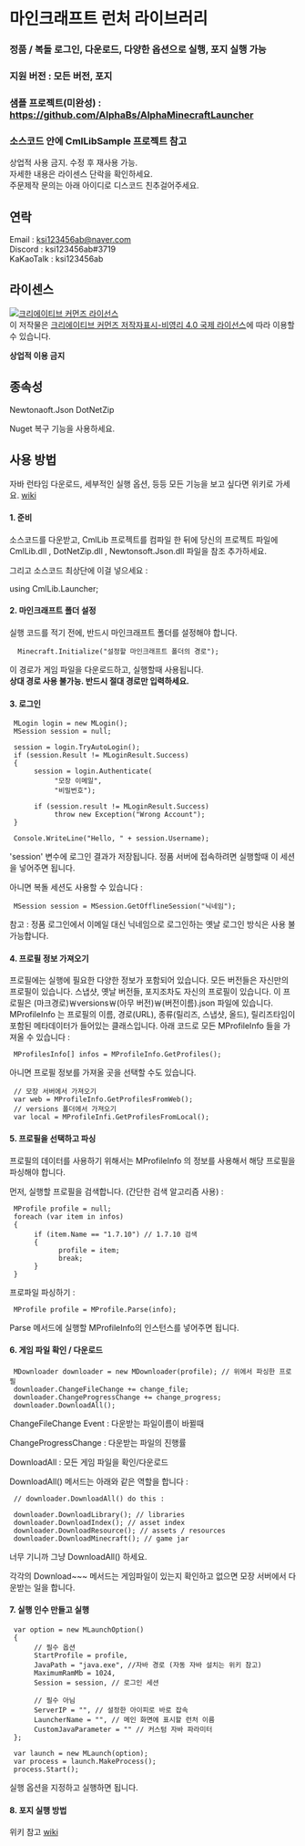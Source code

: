 ﻿마인크래프트 런처 라이브러리
======================

### 정품 / 복돌 로그인, 다운로드, 다양한 옵션으로 실행, 포지 실행 가능

### 지원 버전 : 모든 버전, 포지
### 샘플 프로젝트(미완성) : https://github.com/AlphaBs/AlphaMinecraftLauncher
### 소스코드 안에 CmlLibSample 프로젝트 참고

상업적 사용 금지.  수정 후 재사용 가능.  
자세한 내용은 라이센스 단락을 확인하세요.  
주문제작 문의는 아래 아이디로 디스코드 친추걸어주세요.

연락
-------------

Email : ksi123456ab@naver.com  
Discord : ksi123456ab#3719  
KaKaoTalk : ksi123456ab

라이센스
--------------

<a rel="license" href="http://creativecommons.org/licenses/by-nc/4.0/"><img alt="크리에이티브 커먼즈 라이선스" style="border-width:0" src="https://i.creativecommons.org/l/by-nc/4.0/88x31.png" /></a><br />이 저작물은 <a rel="license" href="http://creativecommons.org/licenses/by-nc/4.0/">크리에이티브 커먼즈 저작자표시-비영리 4.0 국제 라이선스</a>에 따라 이용할 수 있습니다.

****상업적 이용 금지****

종속성
-------------


Newtonaoft.Json
DotNetZip

Nuget 복구 기능을 사용하세요.

사용 방법
-------------


자바 런타임 다운로드, 세부적인 실행 옵션,  등등 모든 기능을 보고 싶다면 위키로 가세요. [wiki](https://merong)

#### 1. 준비
소스코드를 다운받고, CmlLib 프로젝트를 컴파일 한 뒤에 당신의 프로젝트 파일에 CmlLib.dll , DotNetZip.dll , Newtonsoft.Json.dll 파일을 참조 추가하세요.

그리고 소스코드 최상단에 이걸 넣으세요 :


using CmlLib.Launcher;

#### 2. 마인크래프트 폴더 설정
실행 코드를 적기 전에, 반드시 마인크래프트 폴더를 설정해야 합니다.

      Minecraft.Initialize("설정할 마인크래프트 폴더의 경로");

이 경로가 게임 파일을 다운로드하고, 실행할때 사용됩니다.  
**상대 경로 사용 불가능. 반드시 절대 경로만 입력하세요.**

#### 3. 로그인

     MLogin login = new MLogin();
     MSession session = null;

     session = login.TryAutoLogin();
     if (session.Result != MLoginResult.Success)
     {
          session = login.Authenticate(
               "모장 이메일",
               "비밀번호");

          if (session.result != MLoginResult.Success)
               throw new Exception("Wrong Account");
     }

     Console.WriteLine("Hello, " + session.Username);

'session' 변수에 로그인 결과가 저장됩니다.
정품 서버에 접속하려면 실행할때 이 세션을 넣어주면 됩니다.

아니면 복돌 세션도 사용할 수 있습니다 : 

     MSession session = MSession.GetOfflineSession("닉네임");

참고 : 정품 로그인에서 이메일 대신 닉네임으로 로그인하는 옛날 로그인 방식은 사용 불가능합니다.

#### 4. 프로필 정보 가져오기
프로필에는 실행에 필요한 다양한 정보가 포함되어 있습니다.
모든 버전들은 자신만의 프로필이 있습니다. 스냅샷, 옛날 버전들, 포지조차도 자신의 프로필이 있습니다.
이 프로필은 (마크경로)￦versions￦(아무 버전)￦(버전이름).json 파일에 있습니다.
MProfileInfo 는 프로필의 이름, 경로(URL), 종류(릴리즈, 스냅샷, 올드), 릴리즈타임이 포함된 메타데이터가 들어있는 클래스입니다.
아래 코드로 모든 MProfileInfo 들을 가져올 수 있습니다 :

     MProfilesInfo[] infos = MProfileInfo.GetProfiles();

아니면 프로필 정보를 가져올 곳을 선택할 수도 있습니다.

     // 모장 서버에서 가져오기
     var web = MProfileInfo.GetProfilesFromWeb();
     // versions 폴더에서 가져오기
     var local = MProfileInfi.GetProfilesFromLocal();

#### 5. 프로필을 선택하고 파싱

프로필의 데이터를 사용하기 위해서는 MProfileInfo 의 정보를 사용해서 해당 프로필을 파싱해야 합니다.

먼저, 실행할 프로필을 검색합니다. (간단한 검색 알고리즘 사용) : 

     MProfile profile = null;
     foreach (var item in infos)
     {
          if (item.Name == "1.7.10") // 1.7.10 검색
          {
                profile = item;
                break;
          }
     }

프로파일 파싱하기 :

     MProfile profile = MProfile.Parse(info);

Parse 메서드에 실행할 MProfileInfo의 인스턴스를 넣어주면 됩니다.

#### 6. 게임 파일 확인 / 다운로드

     MDownloader downloader = new MDownloader(profile); // 위에서 파싱한 프로필
     downloader.ChangeFileChange += change_file;
     downloader.ChangeProgressChange += change_progress;
     downloader.DownloadAll();

ChangeFileChange Event : 다운받는 파일이름이 바뀔때

ChangeProgressChange : 다운받는 파일의 진행률

DownloadAll : 모든 게임 파일을 확인/다운로드

DownloadAll() 메서드는 아래와 같은 역할을 합니다 :

     // downloader.DownloadAll() do this :
     
     downloader.DownloadLibrary(); // libraries
     downloader.DownloadIndex(); // asset index
     downloader.DownloadResource(); // assets / resources
     downloader.DownloadMinecraft(); // game jar

너무 기니까 그냥 DownloadAll() 하세요.

각각의 Download~~~ 메서드는 게임파일이 있는지 확인하고 없으면 모장 서버에서 다운받는 일을 합니다.

#### 7. 실행 인수 만들고 실행

     var option = new MLaunchOption()
     {
          // 필수 옵션
          StartProfile = profile,
          JavaPath = "java.exe", //자바 경로 (자동 자바 설치는 위키 참고)
          MaximumRamMb = 1024,
          Session = session, // 로그인 세션
          
          // 필수 아님
          ServerIP = "", // 설정한 아이피로 바로 잡속
          LauncherName = "", // 메인 화면에 표시할 런처 이름
          CustomJavaParameter = "" // 커스텀 자바 파라미터
     };
     
     var launch = new MLaunch(option);
     var process = launch.MakeProcess();
     process.Start();

실행 옵션을 지정하고 실행하면 됩니다.

#### 8. 포지 실행 방법

위키 참고 [wiki](https://merong)
